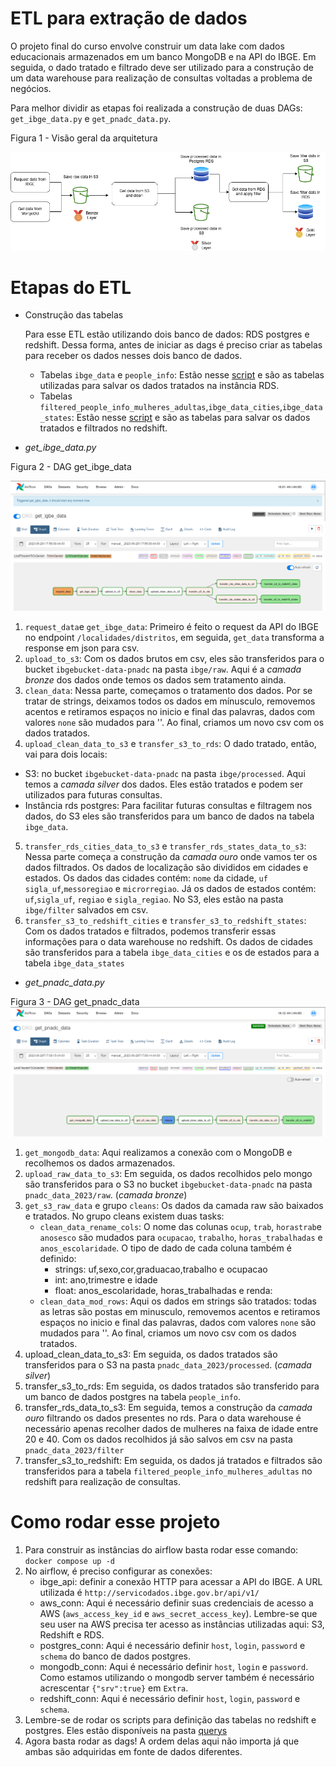 # ETL para extração de dados 


O projeto final do curso envolve construir um data lake com dados educacionais armazenados em um banco MongoDB e na API do IBGE. Em seguida, o dado tratado e filtrado deve ser utilizado
para a construção de um data warehouse para realização de consultas voltadas a problema de negócios.

Para melhor dividir as etapas foi realizada a construção de duas DAGs: `get_ibge_data.py` e `get_pnadc_data.py`. 

Figura 1 - Visão geral da arquitetura

![datalake_arch](https://github.com/TalissaMoura/bootcamp_engenharia_de_dados/blob/main/venv_bootcamp_engdados/desafio_final/images/datalake_arch_drawio.png?raw=true)

# Etapas do ETL

- Construção das tabelas 

  Para esse ETL estão utilizando dois banco de dados: RDS postgres e redshift. Dessa forma, antes de iniciar as dags é preciso criar as tabelas para receber os dados nesses dois banco de dados. 
   - Tabelas `ibge_data` e `people_info`: Estão nesse [script](https://github.com/TalissaMoura/bootcamp_engenharia_de_dados/blob/main/venv_bootcamp_engdados/desafio_final/data_pipelines/querys/scripts_people_info.sql) e são as tabelas utilizadas para salvar os dados tratados na instância RDS. 
   - Tabelas `filtered_people_info_mulheres_adultas`,`ibge_data_cities`,`ibge_data_states`: Estão nesse [script](https://github.com/TalissaMoura/bootcamp_engenharia_de_dados/blob/main/venv_bootcamp_engdados/desafio_final/data_pipelines/querys/scripts_filtered_people_info_mulheres_adultas.sql) e são as tabelas para salvar os dados tratados e filtrados no redshift.

- *get_ibge_data.py* 

Figura 2 - DAG get_ibge_data

![dag_get_ibge_data](https://github.com/TalissaMoura/bootcamp_engenharia_de_dados/blob/main/venv_bootcamp_engdados/desafio_final/images/airflow_dag_ibge_data.png?raw=true)

1. `request_data`e `get_ibge_data`: Primeiro é feito o request da API do IBGE no endpoint `/localidades/distritos`, em seguida, `get_data` transforma a response em json para csv.
2. `upload_to_s3`: Com os dados brutos em csv, eles são transferidos para o bucket `ibgebucket-data-pnadc` na pasta `ibge/raw`. Aqui é a _camada bronze_ dos dados onde temos os dados sem tratamento ainda. 
3. `clean_data`: Nessa parte, começamos o tratamento dos dados. Por se tratar de strings, deixamos todos os dados em mínusculo, removemos acentos e retiramos espaços no inicio e final das palavras, dados com valores `none` são mudados para ''. Ao final, criamos um novo csv com os dados tratados.
4. `upload_clean_data_to_s3` e `transfer_s3_to_rds`: O dado tratado, então, vai para dois locais: 
  - S3: no bucket `ibgebucket-data-pnadc` na pasta `ibge/processed`. Aqui temos a _camada silver_ dos dados. Eles estão tratados e podem ser utilizados para futuras consultas.
  - Instância rds postgres: Para facilitar futuras consultas e filtragem nos dados, do S3 eles são transferidos para um banco de dados na tabela `ibge_data`.
5. `transfer_rds_cities_data_to_s3` e `transfer_rds_states_data_to_s3`: Nessa parte começa a construção da _camada ouro_ onde vamos ter os dados filtrados. Os dados de localização são divididos em cidades e estados. Os dados das cidades contém: `nome` da cidade, `uf` `sigla_uf`,`messoregiao` e `microrregiao`. Já os dados de estados contém: `uf`,`sigla_uf`, `regiao` e `sigla_regiao`. No S3, eles estão na pasta `ibge/filter` salvados em csv. 
6. `transfer_s3_to_redshift_cities` e `transfer_s3_to_redshift_states`: Com os dados tratados e filtrados, podemos transferir essas informações para o data warehouse no redshift. Os dados de cidades são transferidos para a tabela `ibge_data_cities` e os de estados para a tabela `ibge_data_states`

- *get_pnadc_data.py*

Figura 3 - DAG get_pnadc_data
![dag_get_pnadc_data](https://github.com/TalissaMoura/bootcamp_engenharia_de_dados/blob/main/venv_bootcamp_engdados/desafio_final/images/airflow_pnadc_data.png?raw=true)

1. `get_mongodb_data`: Aqui realizamos a conexão com o MongoDB e recolhemos os dados armazenados.
2. `upload_raw_data_to_s3`: Em seguida, os dados recolhidos pelo mongo são transferidos para o S3 no bucket `ibgebucket-data-pnadc` na pasta `pnadc_data_2023/raw`. (_camada bronze_)
3. `get_s3_raw_data` e grupo `cleans`: Os dados da camada raw são baixados e tratados. No grupo cleans existem duas tasks: 
   - `clean_data_rename_cols`: O nome das colunas `ocup`, `trab`, `horastrab`e `anosesco` são mudados para `ocupacao`, `trabalho`, `horas_trabalhadas` e `anos_escolaridade`. O tipo de dado de cada coluna também é definido:
     - strings: uf,sexo,cor,graduacao,trabalho e ocupacao
     - int:  ano,trimestre e idade
     - float: anos_escolaridade, horas_trabalhadas e renda:
   -  `clean_data_mod_rows`: Aqui os dados em strings são tratados: todas as letras são postas em minusculo, removemos acentos e retiramos espaços no inicio e final das palavras, dados com valores `none` são mudados para ''. Ao final, criamos um novo csv com os dados tratados.
4. upload_clean_data_to_s3: Em seguida, os dados tratados são transferidos para o S3 na pasta `pnadc_data_2023/processed`. (_camada silver_)
5. transfer_s3_to_rds: Em seguida, os dados tratados são transferido para um banco de dados postgres na tabela `people_info`.
6. transfer_rds_data_to_s3: Em seguida, temos a construção da _camada ouro_ filtrando os dados presentes no rds. Para o data warehouse é necessário apenas recolher dados de mulheres na faixa de idade entre 20 e 40. Com os dados recolhidos já são salvos em csv na pasta `pnadc_data_2023/filter`
7. transfer_s3_to_redshift: Em seguida, os dados já tratados e filtrados são transferidos para a tabela `filtered_people_info_mulheres_adultas` no redshift para realização de consultas. 

# Como rodar esse projeto
1. Para construir as instâncias do airflow basta rodar esse comando:
`docker compose up -d`
2. No airflow, é preciso configurar as conexões:
   - ibge_api: definir a conexão HTTP para acessar a API do IBGE. A URL utilizada é `http://servicodados.ibge.gov.br/api/v1/`
   - aws_conn: Aqui é necessário definir suas credenciais de acesso a AWS (`aws_access_key_id` e `aws_secret_access_key`). Lembre-se que seu user na AWS precisa ter acesso as instâncias utilizadas aqui: S3, Redshift e RDS.
   - postgres_conn: Aqui é necessário definir `host`, `login`, `password` e `schema` do banco de dados postgres.
   - mongodb_conn: Aqui é necessário definir `host`, `login` e `password`. Como estamos utilizando o mongodb server também é necessário acrescentar `{"srv":true}` em `Extra`.
   - redshift_conn: Aqui é necessário definir `host`, `login`, `password` e `schema`.
3. Lembre-se de rodar os scripts para definição das tabelas no redshift e postgres. Eles estão disponíveis na pasta [querys](https://github.com/TalissaMoura/bootcamp_engenharia_de_dados/tree/main/venv_bootcamp_engdados/desafio_final/data_pipelines/querys)
4. Agora basta rodar as dags! A ordem delas aqui não importa já que ambas são adquiridas em fonte de dados diferentes.